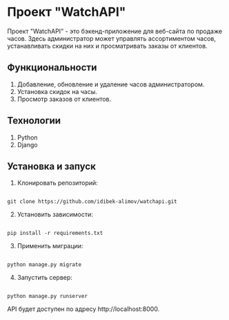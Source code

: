 # Проект "WatchAPI"
Проект "WatchAPI" - это бэкенд-приложение для веб-сайта по продаже часов. Здесь администратор может управлять ассортиментом часов, устанавливать скидки на них и просматривать заказы от клиентов.

## Функциональности
1. Добавление, обновление и удаление часов администратором.
2. Установка скидок на часы.
3. Просмотр заказов от клиентов.
## Технологии
1. Python
2. Django

## Установка и запуск
1. Клонировать репозиторий:

```

git clone https://github.com/idibek-alimov/watchapi.git
```

2. Установить зависимости:

```

pip install -r requirements.txt
```
3. Применить миграции:

```

python manage.py migrate
```
4. Запустить сервер:

```

python manage.py runserver
```

API будет доступен по адресу http://localhost:8000.
